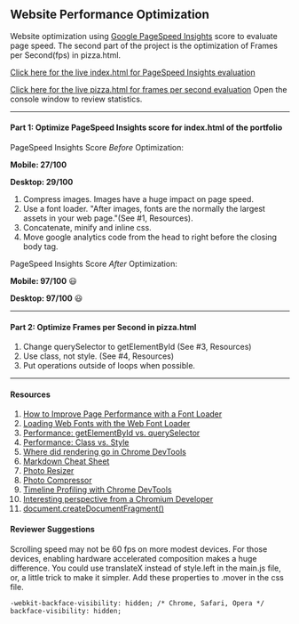 ## Website Performance Optimization

Website optimization using [Google PageSpeed Insights](https://developers.google.com/speed/pagespeed/insights/) score to evaluate page speed. The second part of the project is the optimization of Frames per Second(fps) in pizza.html. 

[Click here for the live index.html for PageSpeed Insights evaluation](https://nerdyrasa.github.io/optimize-website/)

[Click here for the live pizza.html for frames per second evaluation](https://nerdyrasa.github.io/optimize-website/views/pizza.html) Open the console window to review statistics.
___

#### Part 1: Optimize PageSpeed Insights score for index.html of the portfolio

PageSpeed Insights Score *Before* Optimization: 

**Mobile: 27/100**

**Desktop: 29/100**

1. Compress images. Images have a huge impact on page speed.
2. Use a font loader. "After images, fonts are the normally the largest assets in your web page."(See #1, Resources).
3. Concatenate, minify and inline css.
4. Move google analytics code from the head to right before the closing body tag.

PageSpeed Insights Score *After* Optimization: 

**Mobile: 97/100** :smiley:

**Desktop: 97/100** :smiley:
___

#### Part 2: Optimize Frames per Second in pizza.html

1. Change querySelector to getElementById (See #3, Resources)
2. Use class, not style. (See #4, Resources)
3. Put operations outside of loops when possible.
___

#### Resources

1. [How to Improve Page Performance with a Font Loader](https://www.sitepoint.com/improve-page-performance-font-loader/)
2. [Loading Web Fonts with the Web Font Loader](https://css-tricks.com/loading-web-fonts-with-the-web-font-loader/)
3. [Performance: getElementById vs. querySelector](https://jsperf.com/getelementbyid-vs-queryselector)
4. [Performance: Class vs. Style](https://jsperf.com/class-vs-style)
5. [Where did rendering go in Chrome DevTools](http://stackoverflow.com/questions/33292084/where-did-rendering-go-in-chrome-devtools)
6. [Markdown Cheat Sheet](https://beegit.com/markdown-cheat-sheet)
7. [Photo Resizer](http://webresizer.com/resizer/)
8. [Photo Compressor](https://compressor.io/compress)
9. [Timeline Profiling with Chrome DevTools](http://blog.librato.com/posts/chrome-devtools)
10. [Interesting perspective from a Chromium Developer](https://medium.com/@egraether/why-working-on-chrome-made-me-develop-a-tool-for-reading-source-code-7111ba21a6f0#.6mgo252tp)
11. [document.createDocumentFragment()](https://developer.mozilla.org/en-US/docs/Web/API/Document/createDocumentFragment)

#### Reviewer Suggestions

Scrolling speed may not be 60 fps on more modest devices.  For those devices, enabling hardware accelerated composition makes a huge difference. You could use translateX instead of style.left in the main.js file, or, a little trick to make it simpler. Add these properties to .mover in the css file. 
   ```
   -webkit-backface-visibility: hidden; /* Chrome, Safari, Opera */
   backface-visibility: hidden;
   ```
   
    